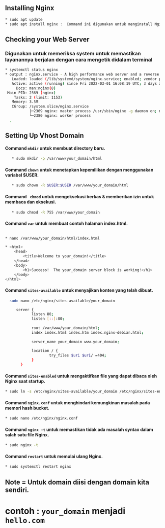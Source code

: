 ## Installing Nginx
``` bash
* sudo apt update
* sudo apt install nginx :  Command ini digunakan untuk menginstall Nginx.

```
## Checking your Web Server
### Digunakan untuk memeriksa system untuk memastikan layanannya berjalan dengan cara mengetik didalam terminal
``` bash
* systemctl status nginx
* output : nginx.service - A high performance web server and a reverse proxy server
   Loaded: loaded (/lib/systemd/system/nginx.service; enabled; vendor preset: enabled)
   Active: active (running) since Fri 2022-03-01 16:08:19 UTC; 3 days ago
     Docs: man:nginx(8)
 Main PID: 2369 (nginx)
    Tasks: 2 (limit: 1153)
   Memory: 3.5M
   CGroup: /system.slice/nginx.service
           ├─2369 nginx: master process /usr/sbin/nginx -g daemon on; master_process on;
           └─2380 nginx: worker process
  .
```
## Setting Up Vhost Domain
#### Command ```mkdir``` untuk membuat directory baru.
``` bash
   * sudo mkdir -p /var/www/your_domain/html
```
#### Command ```chown``` untuk menetapkan kepemilikan dengan menggunakan variabel $USER.
``` bash
   * sudo chown -R $USER:$USER /var/www/your_domain/html 
```
#### Command ``` chmod``` untuk mengeksekusi berkas & memberikan izin untuk membaca dan eksekusi.
``` bash
   * sudo chmod -R 755 /var/www/your_domain 
```
#### Command ```var``` untuk membuat contoh halaman index.html.
``` bash

* nano /var/www/your_domain/html/index.html
```
``` bash
* <html>
    <head>
        <title>Welcome to your_domain!</title>
    </head>
    <body>
        <h1>Success!  The your_domain server block is working!</h1>
    </body>
</html>
```


####  Command ```sites-available``` untuk menyajikan konten yang telah dibuat.
 ``` bash
   sudo nano /etc/nginx/sites-available/your_domain
 ``` 
  ``` bash
       server {
              listen 80;
              listen [::]:80;
      
              root /var/www/your_domain/html;
              index index.html index.htm index.nginx-debian.html;
      
              server_name your_domain www.your_domain;
      
              location / {
                      try_files $uri $uri/ =404;
              }
         }
   ```
#### Command ```sites-enabled``` untuk mengaktifkan file yang dapat dibaca oleh Nginx saat startup.
 ``` bash
* sudo ln -s /etc/nginx/sites-available/your_domain /etc/nginx/sites-enabled/ 
```
#### Command ```nginx.conf``` untuk menghindari kemungkinan masalah pada memori hash bucket.
``` bash
* sudo nano /etc/nginx/nginx.conf
```
#### Command ```nginx -t``` untuk memastikan tidak ada masalah syntax dalam salah satu file Nginx.
``` bash
* sudo nginx -t
```
#### Command ```restart``` untuk memulai ulang Nginx.
``` bash
* sudo systemctl restart nginx
```
## Note = Untuk domain diisi dengan domain kita sendiri.
# contoh : ```your_domain``` menjadi ```hello.com```
